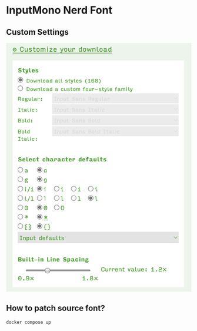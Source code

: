 # InputMono Nerd Font

## Custom Settings

![settings](./custom.png)

## How to patch source font?

```bash
docker compose up
```
